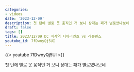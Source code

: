 ```yaml
---
categories:
- videos
date: '2023-12-09'
description: 첫 턴에 별로 못 움직인 거 보니 상대는 패가 별로였나보네
draft: false
tags: []
title: 2023/12/09 DC 미계역 티아라멘츠 vs 라뷰린스
youtube_id: 7fDwnyQj5UI
---
```



{{< youtube 7fDwnyQj5UI >}}

첫 턴에 별로 못 움직인 거 보니 상대는 패가 별로였나보네